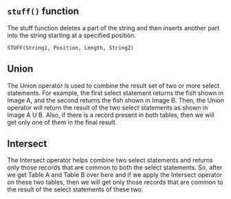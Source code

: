 ## `stuff()` function
The stuff function deletes a part of the string and then inserts another part into the string starting at a specified 
position.

`STUFF(String1, Position, Length, String2)`

## Union
The Union operator is used to combine the result set of two or more select statements. For example, the first select 
statement returns the fish shown in Image A, and the second returns the fish shown in Image B. Then, the Union operator 
will return the result of the two select statements as shown in Image A U B. Also, if there is a record present in both 
tables, then we will get only one of them in the final result.

## Intersect
The Intersect operator helps combine two select statements and returns only those records that are common to both the 
select statements. So, after we get Table A and Table B over here and if we apply the Intersect operator on these two 
tables, then we will get only those records that are common to the result of the select statements of these two.